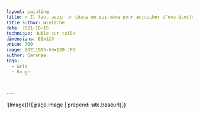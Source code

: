 ```yaml
---
layout: painting
title: « Il faut avoir un chaos en soi-même pour accoucher d’une étoile qui danse. »    
title_author: Nietzche 
date: 2021-10-15
technique: Huile sur toile
dimensions: 60x120
price: 700
image: 20211015-60x120.JPG
author: Garanse
tags:
  - Gris
  - Rouge
  
  
  
---
```

![Image]({{ page.image | prepend: site.baseurl}})

